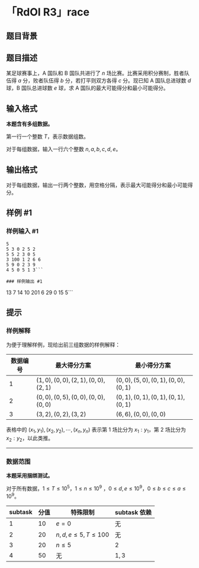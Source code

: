 # 「RdOI R3」race

## 题目背景



## 题目描述

某足球赛事上，A 国队和 B 国队共进行了 $n$ 场比赛。比赛采用积分赛制，胜者队伍得 $a$ 分，败者队伍得 $b$ 分，若打平则双方各得 $c$ 分。现已知 A 国队总进球数 $d$ 球，B 国队总进球数 $e$ 球，求 A 国队的最大可能得分和最小可能得分。

## 输入格式

**本题含有多组数据。**

第一行一个整数 $T$，表示数据组数。

对于每组数据，输入一行六个整数 $n,a,b,c,d,e$。

## 输出格式

对于每组数据，输出一行两个整数，用空格分隔，表示最大可能得分和最小可能得分。

## 样例 #1

### 样例输入 #1
```
5
5 3 0 2 5 2
5 5 2 3 0 5
3 100 1 2 6 6
5 9 0 2 3 9
4 5 0 5 1 3```

### 样例输出 #1

```
13 7
14 10
201 6
29 0
15 5```

## 提示

### 样例解释

为便于理解样例，现给出前三组数据的样例解释：

| 数据编号 | 最大得分方案                    | 最小得分方案                    |
| -------- | ------------------------------- | ------------------------------- |
| $1$      | $(1,0),(0,0),(2,1),(0,0),(2,1)$ | $(0,0),(5,0),(0,1),(0,0),(0,1)$ |
| $2$      | $(0,0),(0,5),(0,0),(0,0),(0,0)$ | $(0,1),(0,1),(0,1),(0,1),(0,1)$ |
| $3$      | $(3,2),(0,2),(3,2)$             | $(6,6),(0,0),(0,0)$             |

表格中的 $(x_1,y_1),(x_2,y_2),\cdots,(x_n,y_n)$ 表示第 $1$ 场比分为 $x_1:y_1$，第 $2$ 场比分为 $x_2:y_2$，以此类推。

---

### 数据范围

**本题采用捆绑测试。**

对于所有数据，$1\le T\le 10^5$，$1\le n \le 10^9$
，$0\le d,e\le10^9$，$0\le b\le c \le a\le10^9$。

| subtask | 分值 | 特殊限制             | subtask 依赖 |
| ------- | ---- | -------------------- | ------------ |
| $1$     | $10$ | $e=0$                | 无           |
| $2$     | $20$ | $n,d,e\le 5,T\le100$ | 无           |
| $3$     | $20$ | $n\le 5$             | $2$          |
| $4$     | $50$ | 无                   | $1,3$        |



